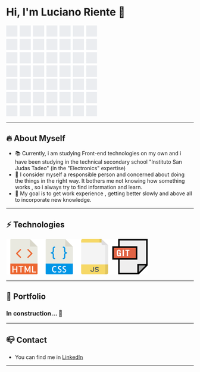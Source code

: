 # Hi, I'm Luciano Riente 👋

![Gif](GIF.gif 'GIF: https://giphy.com/gifs/hackernoon-hacker-noon-random-pixels-dxn6fRlTIShoeBr69')

<!-- ![Gif](GIF2.gif) -->
<!-- ![Gif](GIF3.gif) -->

---

## :fire: About Myself

- :books: Currently, i am studying Front-end technologies on my own and i have been studying in the technical secondary school "Instituto San Judas Tadeo" (in the "Electronics" expertise)
- :mag_right: I consider myself a responsible person and concerned about doing the things in the right way. It bothers me not knowing how something works , so i always try to find information and learn.
- :money_with_wings: My goal is to get work experience , getting better slowly and above all to incorporate new knowledge.

---

## :zap: Technologies

<img src="html.png" width="95px" alt="HTML logo"/><img src="css.png" width="95px" alt="CSS logo"/><img src="javascript.png" width="95px" alt="Javascript logo"/><img src="git.png" width="95px" alt="GIT logo"/>

---

## :page_with_curl: Portfolio

### In construction... :hammer:

---

## :mailbox_closed: Contact

- You can find me in [LinkedIn]

---

[linkedin]: https://www.linkedin.com/in/luciano-riente-7551901b1/?locale=en_US

<!--
**Lucssiano/lucssiano** is a ✨ _special_ ✨ repository because its `README.md` (this file) appears on your GitHub profile.


Here are some ideas to get you started:

- 🔭 I’m currently working on ...
- 🌱 I’m currently learning ...
- 👯 I’m looking to collaborate on ...
- 🤔 I’m looking for help with ...
- 💬 Ask me about ...
- 📫 How to reach me: ...
- 😄 Pronouns: ...
- ⚡ Fun fact: ...
-->
